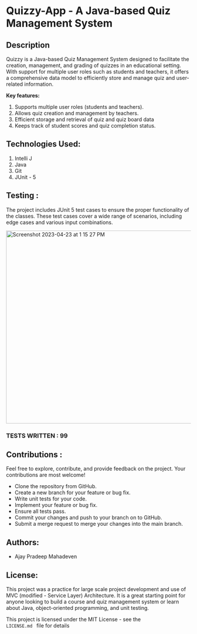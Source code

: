 # Quizzy-App - A Java-based Quiz Management System

## Description
<p>
Quizzy is a Java-based Quiz Management System designed to facilitate the creation, management,
and grading of quizzes in an educational setting. 
 With support for multiple user roles such as students and teachers,
it offers a comprehensive data model to efficiently store and manage quiz and user-related information.
</p>

<strong> Key features: </strong>
<ol>
<li> Supports multiple user roles (students and teachers). </li>
<li> Allows quiz creation and management by teachers. </li>
<li> Efficient storage and retrieval of quiz and quiz board data </li>
<li> Keeps track of student scores and quiz completion status. </li>
</ol>


## Technologies Used:

<ol>
<li>Intelli J</li>
<li>Java</li>
<li>Git</li>
<li> JUnit - 5</li>
</ol>

## Testing :
The project includes JUnit 5 test cases to ensure the proper functionality of the classes. 
These test cases cover a wide range of scenarios, including edge cases and various input combinations.


<img width="525" alt="Screenshot 2023-04-23 at 1 15 27 PM" src="https://user-images.githubusercontent.com/113372062/234214616-73fbb443-a20e-4b94-b431-53b79056d8f2.png">


### TESTS WRITTEN : 99

## Contributions :
Feel free to explore, contribute, and provide feedback on the project. Your contributions are most welcome!

<ul>
<li> Clone the repository from GitHub.
<li> Create a new branch for your feature or bug fix.
<li> Write unit tests for your code.
<li> Implement your feature or bug fix.
<li> Ensure all tests pass.
<li> Commit your changes and push to your branch on to GitHub.
<li> Submit a merge request to merge your changes into the main branch.
</ul>

## Authors:

<ul>
<li>  Ajay Pradeep Mahadeven </li>
</ul>

## License:

This project was a practice for large scale project development and use of MVC (modified - Service Layer) Architecture.
It is a great starting point for anyone looking to build a course and quiz management system or learn about Java,
object-oriented programming, and unit testing.

This project is licensed under the MIT License - see the <code> LICENSE.md </code> file for details
